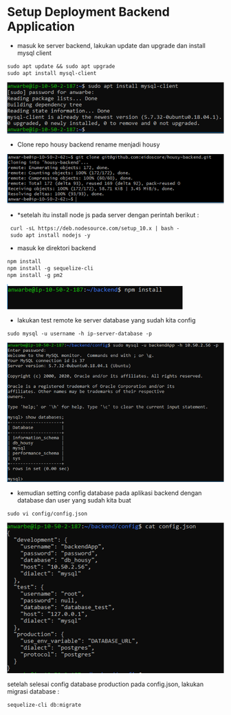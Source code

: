 # Setup Deployment Backend Application

* masuk ke server backend, lakukan update dan upgrade dan install mysql client

````
sudo apt update && sudo apt upgrade
sudo apt install mysql-client
````

![13](../assets/img_17.PNG)

* Clone repo housy backend rename menjadi housy

![15](../assets/img_8.PNG)

* *setelah itu install node js pada server dengan perintah berikut :

```
 curl -sL https://deb.nodesource.com/setup_10.x | bash -
 sudo apt install nodejs -y
```
 * masuk ke direktori backend 

 ```
 npm install
 npm install -g sequelize-cli
 npm install -g pm2
 ```

![16](../assets/img_19.PNG)

* lakukan test remote ke server database yang sudah kita config

```
sudo mysql -u username -h ip-server-database -p
```
![17](../assets/img_18.PNG)


* kemudian setting config database pada aplikasi backend dengan database dan user yang sudah kita buat

```
sudo vi config/config.json
```

![18](../assets/img_20.png)

setelah selesai config database production pada config.json, lakukan migrasi database :

```
sequelize-cli db:migrate
```


